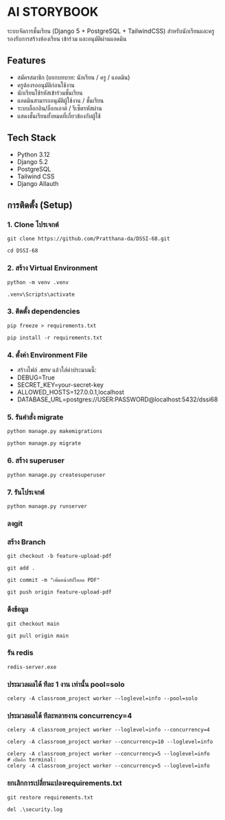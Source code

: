 # AI STORYBOOK

ระบบจัดการชั้นเรียน (Django 5 + PostgreSQL + TailwindCSS) สำหรับนักเรียนและครู รองรับการสร้างห้องเรียน เข้าร่วม และอนุมัติผ่านแอดมิน



## Features
- สมัครสมาชิก (แยกบทบาท: นักเรียน / ครู / แอดมิน)
- ครูต้องรออนุมัติก่อนใช้งาน
- นักเรียนใช้รหัสเข้าร่วมชั้นเรียน
- แอดมินสามารถอนุมัติผู้ใช้งาน / ชั้นเรียน
- ระบบล็อกอิน/ล็อกเอาต์ / รีเซ็ตรหัสผ่าน
- แสดงชั้นเรียนทั้งหมดที่เกี่ยวข้องกับผู้ใช้


## Tech Stack
- Python 3.12
- Django 5.2
- PostgreSQL
- Tailwind CSS
- Django Allauth



## การติดตั้ง (Setup)

### 1. Clone โปรเจกต์
```
git clone https://github.com/Pratthana-da/DSSI-68.git 
```
```
cd DSSI-68
```



### 2. สร้าง Virtual Environment
```
python -m venv .venv
```

```
.venv\Scripts\activate
```   

### 3. ติดตั้ง dependencies
```
pip freeze > requirements.txt
```

```
pip install -r requirements.txt
```

### 4. ตั้งค่า Environment File
- สร้างไฟล์ .env แล้วใส่ค่าประมาณนี้:
- DEBUG=True
- SECRET_KEY=your-secret-key
- ALLOWED_HOSTS=127.0.0.1,localhost
- DATABASE_URL=postgres://USER:PASSWORD@localhost:5432/dssi68

### 5. รันคำสั่ง migrate
```
python manage.py makemigrations
```
```
python manage.py migrate
```

### 6. สร้าง superuser
```
python manage.py createsuperuser
```

### 7. รันโปรเจกต์
```
python manage.py runserver
```

### ลงgit
### สร้าง Branch
```
git checkout -b feature-upload-pdf
```
```
git add .
```
```
git commit -m "เพิ่มหน้าอัปโหลด PDF"
```
```
git push origin feature-upload-pdf
```


### ดึงข้อมูล
```
git checkout main
```
```
git pull origin main
```

### รัน redis
```
redis-server.exe
```
### ประมวลผลได้ ทีละ 1 งาน เท่านั้น  pool=solo
```
celery -A classroom_project worker --loglevel=info --pool=solo
```
### ประมวลผลได้ ทีละหลายงาน concurrency=4 
```
celery -A classroom_project worker --loglevel=info --concurrency=4

celery -A classroom_project worker --concurrency=10 --loglevel=info

celery -A classroom_project worker --concurrency=5 --loglevel=info
# เปิดอีก terminal:
celery -A classroom_project worker --concurrency=5 --loglevel=info

```

### ยกเลิกการเปลี่ยนแปลงrequirements.txt
```
git restore requirements.txt
```
```
del .\security.log
```
